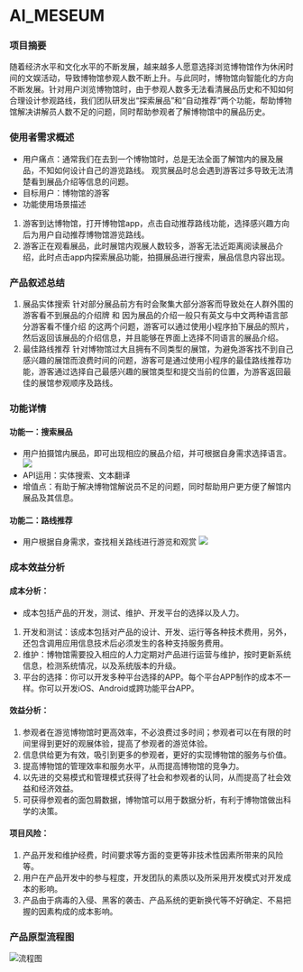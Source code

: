 # AI_MESEUM

### 项目摘要 
随着经济水平和文化水平的不断发展，越来越多人愿意选择浏览博物馆作为休闲时间的文娱活动，导致博物馆参观人数不断上升。与此同时，博物馆向智能化的方向不断发展。针对用户浏览博物馆时，由于参观人数多无法看清展品历史和不知如何合理设计参观路线，我们团队研发出“探索展品”和“自动推荐”两个功能，帮助博物馆解决讲解员人数不足的问题，同时帮助参观者了解博物馆中的展品历史。



### 使用者需求概述
* 用户痛点：通常我们在去到一个博物馆时，总是无法全面了解馆内的展及展品，不知如何设计自己的游览路线。
           观赏展品时总会遇到游客过多导致无法清楚看到展品介绍等信息的问题。
* 目标用户：博物馆的游客
* 功能使用场景描述
1. 游客到达博物馆，打开博物馆app，点击自动推荐路线功能，选择感兴趣方向后为用户自动推荐博物馆游览路线。
2. 游客正在观看展品，此时展馆内观展人数较多，游客无法近距离阅读展品介绍，此时点击app内探索展品功能，拍摄展品进行搜索，展品信息内容出现。

### 产品叙述总结
1. 展品实体搜索
针对部分展品前方有时会聚集大部分游客而导致处在人群外围的游客看不到展品的介绍牌 和 因为展品的介绍一般只有英文与中文两种语言部分游客看不懂介绍 的这两个问题，游客可以通过使用小程序拍下展品的照片，然后返回该展品的介绍信息，并且能够在界面上选择不同语言的展品介绍。
2. 最佳路线推荐
针对博物馆过大且拥有不同类型的展馆，为避免游客找不到自己感兴趣的展馆而浪费时间的问题，游客可是通过使用小程序的最佳路线推荐功能，游客通过选择自己最感兴趣的展馆类型和提交当前的位置，为游客返回最佳的展馆参观顺序及路线。



### 功能详情

#### 功能一：搜索展品
- 用户拍摄馆内展品，即可出现相应的展品介绍，并可根据自身需求选择语言。
![ ](https://images.gitee.com/uploads/images/2019/1111/014553_e50caa58_1829829.png)
- API运用：实体搜索、文本翻译
- 增值点：有助于解决博物馆解说员不足的问题，同时帮助用户更方便了解馆内展品及其信息。

#### 功能二：路线推荐
- 用户根据自身需求，查找相关路线进行游览和观赏
![ ](https://images.gitee.com/uploads/images/2019/1111/165420_3c2e7751_1648163.png "final.png")



### 成本效益分析

#### 成本分析：

- 成本包括产品的开发，测试、维护、开发平台的选择以及人力。

1. 开发和测试：该成本包括对产品的设计、开发、运行等各种技术费用，另外，还包含调用应用信息技术后必须发生的各种支持服务费用。
2. 维护：博物馆需要投入相应的人力定期对产品进行运营与维护，按时更新系统信息，检测系统情况，以及系统版本的升级。
3. 平台的选择：你可以开发多种平台选择的APP。每个平台APP制作的成本不一样。你可以开发iOS、Android或跨功能平台APP。

#### 效益分析：

1. 参观者在游览博物馆时更高效率，不必浪费过多时间；参观者可以在有限的时间里得到更好的观展体验，提高了参观者的游览体验。
2. 信息供给更为有效，吸引到更多的参观者，更好的实现博物馆的服务与价值。
3. 提高博物馆的管理效率和服务水平，从而提高博物馆的竞争力。
4. 以先进的交易模式和管理模式获得了社会和参观者的认同，从而提高了社会效益和经济效益。
5. 可获得参观者的面包屑数据，博物馆可以用于数据分析，有利于博物馆做出科学的决策。

#### 项目风险：

1. 产品开发和维护经费，时间要求等方面的变更等非技术性因素所带来的风险等。
2. 用户在产品开发中的参与程度，开发团队的素质以及所采用开发模式对开发成本的影响。
3. 产品由于病毒的入侵、黑客的袭击、产品系统的更新换代等不好确定、不易把握的因素构成的成本影响。



### 产品原型流程图
![流程图](https://images.gitee.com/uploads/images/2019/1111/170406_50dcd802_1829817.jpeg "演示文稿1.jpg")
